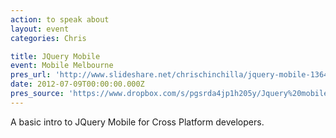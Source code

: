 ```yaml
---
action: to speak about
layout: event
categories: Chris

title: JQuery Mobile
event: Mobile Melbourne
pres_url: 'http://www.slideshare.net/chrischinchilla/jquery-mobile-13649045'
date: 2012-07-09T00:00:00.000Z
pres_source: 'https://www.dropbox.com/s/pgsrda4jp1h205y/Jquery%20mobile.pptx?dl=0'
---
```


A basic intro to JQuery Mobile for Cross Platform developers.
